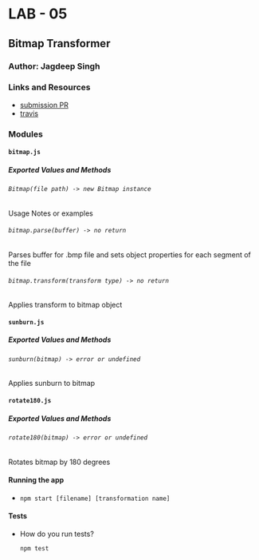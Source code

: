 # LAB - 05

## Bitmap Transformer

### Author: Jagdeep Singh

### Links and Resources
* [submission PR](https://github.com/401-advanced-javascript-js/bitmap-transformer/pull/1)
* [travis](https://www.travis-ci.com/401-advanced-javascript-js/bitmap-transformer)

### Modules

#### `bitmap.js`
##### Exported Values and Methods

###### `Bitmap(file path) -> new Bitmap instance`
Usage Notes or examples

###### `bitmap.parse(buffer) -> no return`
Parses buffer for .bmp file and sets object properties for each segment of the file

###### `bitmap.transform(transform type) -> no return`
Applies transform to bitmap object

#### `sunburn.js`
##### Exported Values and Methods

###### `sunburn(bitmap) -> error or undefined`
Applies sunburn to bitmap

#### `rotate180.js`
##### Exported Values and Methods

###### `rotate180(bitmap) -> error or undefined`
Rotates bitmap by 180 degrees

#### Running the app
* `npm start [filename] [transformation name]`
  
#### Tests
* How do you run tests?

  `npm test`
